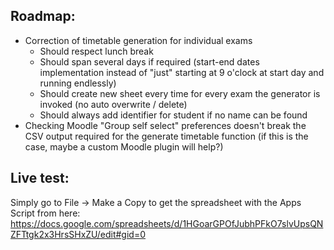 
## Roadmap:
- Correction of timetable generation for individual exams
    - Should respect lunch break
    - Should span several days if required (start-end dates implementation instead of "just" starting at 9 o'clock at start day and running endlessly)
    - Should create new sheet every time for every exam the generator is invoked (no auto overwrite / delete)
    - Should always add identifier for student if no name can be found
- Checking Moodle "Group self select" preferences doesn't break the CSV output required for the generate timetable function (if this is the case, maybe a custom Moodle plugin will help?)

## Live test:
Simply go to File -> Make a Copy to get the spreadsheet with the Apps Script from here:
https://docs.google.com/spreadsheets/d/1HGoarGPOfJubhPFkO7slvUpsQNZFTtgk2x3HrsSHxZU/edit#gid=0